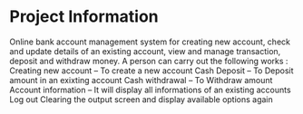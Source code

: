 # Project Information

Online bank account management system for creating new account, check and update details of an existing account, view and manage transaction, deposit and withdraw money.
A person can carry out the following works :
Creating new account – To create a new account
Cash Deposit – To Deposit amount in an exixting account
Cash withdrawal – To Withdraw amount
Account information – It will display all informations of an existing accounts
Log out
Clearing the output screen and display available options again

